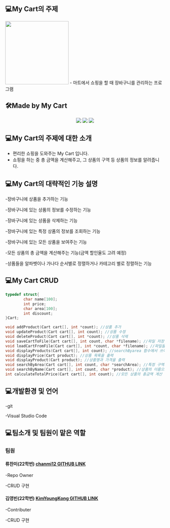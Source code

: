 ## 💻My Cart의 주제
<html>
     <img src= "https://cdn.pixabay.com/photo/2013/07/12/14/53/cart-148964_960_720.png" width="200" height = "200">
     </html>
- 마트에서 쇼핑을 할 때 장바구니를 관리하는 프로그램

## 🛠Made by My Cart
<html>
    <div align="center">
    <img src="https://img.shields.io/badge/C-EAEAEA?style=for-the-badge&logo=C&logoColor=black">
    <img src="https://img.shields.io/badge/html-E34F26?style=for-the-badge&logo=html5&logoColor=white">
     <img src="https://img.shields.io/badge/Visual%20Studio%20Code-007ACC?style=for-the-badge&logo=VisualStudioCode&logoColor=white">
        </div>
    </html>


## 💻My Cart의 주제에 대한 소개
- 편리한 쇼핑을 도와주는 My Cart 입니다.
- 쇼핑을 하는 중 총 금액을 계산해주고, 그 상품의 구역 등 상품의 정보를 알려줍니다.

## 💻My Cart의 대략적인 기능 설명
-장바구니에 상품을 추가하는 기능

-장바구니에 있는 상품의 정보를 수정하는 기능

-장바구니에 있는 상품을 삭제하는 기능

-장바구니에 있는 특정 상품의 정보를 조회하는 기능

-장바구니에 있는 모든 상품을 보여주는 기능

-모든 상품의 총 금액을 계산해주는 기능(금액 할인율도 고려 예정)

-상품들을 알파벳이나 가나다 순서별로 정렬하거나 카테고리 별로 정렬하는 기능


## 💻My Cart CRUD
~~~C
typedef struct{
        char name[100];
        int price;
        char area[100];
        int discount;
}Cart;

void addProduct(Cart cart[], int *count); //상품 추가
void updateProduct(Cart cart[], int count); //상품 수정
void deleteProduct(Cart cart[], int *count); //상품 삭제
void saveCartToFile(Cart cart[], int count, char *filename); //파일 저장
void loadCartFromFile(Cart cart[], int *count, char *filename); //파일을  불러옴
void displayProducts(Cart cart[], int count); //searchByarea 함수에서 쓰이는 제품 정보 출력
void displayPrice(Cart product); //상품 목록을 출력
void displayProduct(Cart product); //상품명과 가격을 출력
void searchByArea(Cart cart[], int count, char *searchArea); //특정 구역의 모든 상품 출력
void searchByName(Cart cart[], int count, char *product); //상품의 이름으로 가격 검색
int calculateTotalPrice(Cart cart[], int count); //모든 상품의 총금액 계산
~~~

## 💻개발환경 및 언어
-git

-Visual Studio Code



## 💻팀소개 및 팀원이 맡은 역할
### 팀원
#### 류찬미(22학번) [chanmi12 GITHUB LINK](https://github.com/chanmi12?tab=repositories)
-Repo Owner

-CRUD 구현


#### 김영빈(22학번)  [KimYoungKong GITHUB LINK](https://github.com/KimYoungKong)
-Contributer

-CRUD 구현



   

